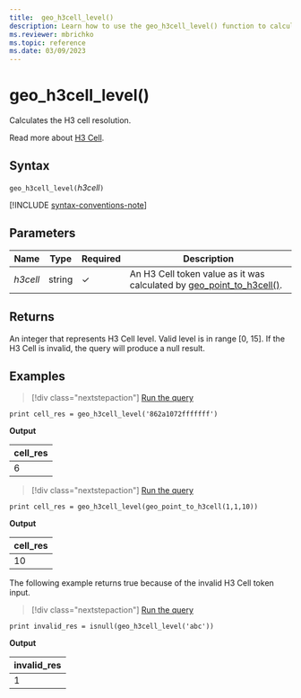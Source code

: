 ```yaml
---
title:  geo_h3cell_level()
description: Learn how to use the geo_h3cell_level() function to calculate the H3 cell resolution.
ms.reviewer: mbrichko
ms.topic: reference
ms.date: 03/09/2023
---
```

# geo_h3cell_level()

Calculates the H3 cell resolution.

Read more about [H3 Cell](https://eng.uber.com/h3/).

## Syntax

`geo_h3cell_level(`*h3cell*`)`

[!INCLUDE [syntax-conventions-note](../../includes/syntax-conventions-note.md)]

## Parameters

|Name|Type|Required|Description|
|--|--|--|--|
| *h3cell* | string | &check; | An H3 Cell token value as it was calculated by [geo_point_to_h3cell()](geo-point-to-h3cell-function.md).|

## Returns

An integer that represents H3 Cell level. Valid level is in range [0, 15]. If the H3 Cell is invalid, the query will produce a null result.

## Examples

> [!div class="nextstepaction"]
> <a href="https://dataexplorer.azure.com/clusters/help/databases/Samples?query=H4sIAAAAAAAAAysoyswrUUhOzcmJL0otVrBVSE/Nj88wBgvkpJal5mioW5gZJRoamBulQYC6JgA3an62NAAAAA==" target="_blank">Run the query</a>

```kusto
print cell_res = geo_h3cell_level('862a1072fffffff')
```

**Output**

|cell_res|
|---|
|6|

> [!div class="nextstepaction"]
> <a href="https://dataexplorer.azure.com/clusters/help/databases/Samples?query=H4sIAAAAAAAAAysoyswrUUhOzcmJL0otVrBVSE/Nj88wBgvkpJal5miABArygariS2AyGoY6QGigqQkAmqtQej4AAAA=" target="_blank">Run the query</a>

```kusto
print cell_res = geo_h3cell_level(geo_point_to_h3cell(1,1,10))
```

**Output**

|cell_res|
|---|
|10|

The following example returns true because of the invalid H3 Cell token input.

> [!div class="nextstepaction"]
> <a href="https://dataexplorer.azure.com/clusters/help/databases/Samples?query=H4sIAAAAAAAAAysoyswrUcjMK0vMyUyJL0otVrBVyCzOK83J0UhPzY/PME5OzcmJz0ktS83RUE9MSlbX1AQAUAf8gDMAAAA=" target="_blank">Run the query</a>

```kusto
print invalid_res = isnull(geo_h3cell_level('abc'))
```

**Output**

|invalid_res|
|---|
|1|
